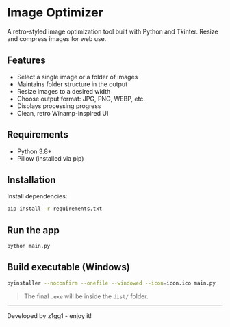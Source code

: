 # Image Optimizer

A retro-styled image optimization tool built with Python and Tkinter. Resize and compress images for web use.

## Features

- Select a single image or a folder of images
- Maintains folder structure in the output
- Resize images to a desired width
- Choose output format: JPG, PNG, WEBP, etc.
- Displays processing progress
- Clean, retro Winamp-inspired UI

## Requirements

- Python 3.8+
- Pillow (installed via pip)

## Installation

Install dependencies:

```bash
pip install -r requirements.txt
```

## Run the app

```bash
python main.py
```

## Build executable (Windows)

```bash
pyinstaller --noconfirm --onefile --windowed --icon=icon.ico main.py
```

> The final `.exe` will be inside the `dist/` folder.

---

Developed by z1gg1 - enjoy it!
